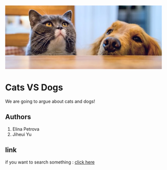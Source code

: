 ![Cats VS Dogs!](images/banner.jpg "cat and dog")
# Cats VS Dogs

We are going to argue about cats and dogs!

## Authors
1. Elina Petrova 
2. Jiheui Yu 


## link

if you want to search something : [click here](http://google.com)


